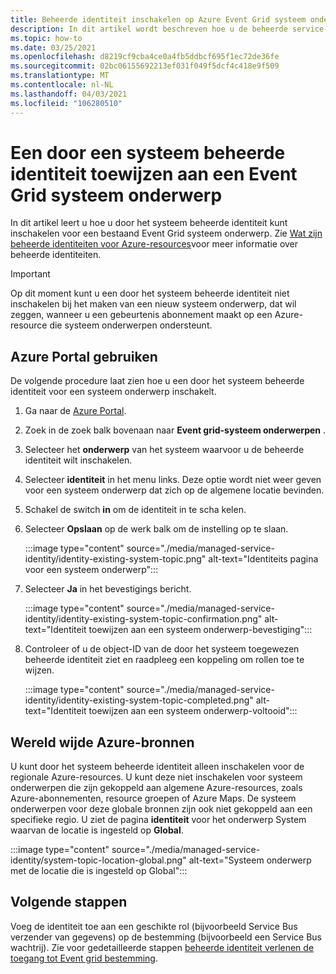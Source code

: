 ```yaml
---
title: Beheerde identiteit inschakelen op Azure Event Grid systeem onderwerp
description: In dit artikel wordt beschreven hoe u de beheerde service-identiteit voor een Azure Event Grid systeem onderwerp inschakelt.
ms.topic: how-to
ms.date: 03/25/2021
ms.openlocfilehash: d8219cf9cba4ce0a4fb5ddbcf695f1ec72de36fe
ms.sourcegitcommit: 02bc06155692213ef031f049f5dcf4c418e9f509
ms.translationtype: MT
ms.contentlocale: nl-NL
ms.lasthandoff: 04/03/2021
ms.locfileid: "106280510"
---
```

# <a name="assign-a-system-managed-identity-to-an-event-grid-system-topic"></a>Een door een systeem beheerde identiteit toewijzen aan een Event Grid systeem onderwerp
In dit artikel leert u hoe u door het systeem beheerde identiteit kunt inschakelen voor een bestaand Event Grid systeem onderwerp. Zie [Wat zijn beheerde identiteiten voor Azure-resources](../active-directory/managed-identities-azure-resources/overview.md)voor meer informatie over beheerde identiteiten.  

> [!IMPORTANT]
> Op dit moment kunt u een door het systeem beheerde identiteit niet inschakelen bij het maken van een nieuw systeem onderwerp, dat wil zeggen, wanneer u een gebeurtenis abonnement maakt op een Azure-resource die systeem onderwerpen ondersteunt. 


## <a name="use-azure-portal"></a>Azure Portal gebruiken
De volgende procedure laat zien hoe u een door het systeem beheerde identiteit voor een systeem onderwerp inschakelt. 

1. Ga naar de [Azure Portal](https://portal.azure.com).
2. Zoek in de zoek balk bovenaan naar **Event grid-systeem onderwerpen** .
3. Selecteer het **onderwerp** van het systeem waarvoor u de beheerde identiteit wilt inschakelen. 
4. Selecteer **identiteit** in het menu links. Deze optie wordt niet weer geven voor een systeem onderwerp dat zich op de algemene locatie bevinden. 
5. Schakel de switch **in** om de identiteit in te scha kelen. 
1. Selecteer **Opslaan** op de werk balk om de instelling op te slaan. 

    :::image type="content" source="./media/managed-service-identity/identity-existing-system-topic.png" alt-text="Identiteits pagina voor een systeem onderwerp"::: 
1. Selecteer **Ja** in het bevestigings bericht. 

    :::image type="content" source="./media/managed-service-identity/identity-existing-system-topic-confirmation.png" alt-text="Identiteit toewijzen aan een systeem onderwerp-bevestiging"::: 
1. Controleer of u de object-ID van de door het systeem toegewezen beheerde identiteit ziet en raadpleeg een koppeling om rollen toe te wijzen. 

    :::image type="content" source="./media/managed-service-identity/identity-existing-system-topic-completed.png" alt-text="Identiteit toewijzen aan een systeem onderwerp-voltooid"::: 

## <a name="global-azure-sources"></a>Wereld wijde Azure-bronnen
U kunt door het systeem beheerde identiteit alleen inschakelen voor de regionale Azure-resources. U kunt deze niet inschakelen voor systeem onderwerpen die zijn gekoppeld aan algemene Azure-resources, zoals Azure-abonnementen, resource groepen of Azure Maps. De systeem onderwerpen voor deze globale bronnen zijn ook niet gekoppeld aan een specifieke regio. U ziet de pagina **identiteit** voor het onderwerp System waarvan de locatie is ingesteld op **Global**. 

:::image type="content" source="./media/managed-service-identity/system-topic-location-global.png" alt-text="Systeem onderwerp met de locatie die is ingesteld op Global"::: 



## <a name="next-steps"></a>Volgende stappen
Voeg de identiteit toe aan een geschikte rol (bijvoorbeeld Service Bus verzender van gegevens) op de bestemming (bijvoorbeeld een Service Bus wachtrij). Zie voor gedetailleerde stappen [beheerde identiteit verlenen de toegang tot Event grid bestemming](add-identity-roles.md). 